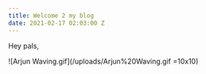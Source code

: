 ```yaml
---
title: Welcome 2 my blog
date: 2021-02-17 02:03:00 Z
---
```


Hey pals,

!\[Arjun Waving.gif\](/uploads/Arjun%20Waving.gif =10x10)